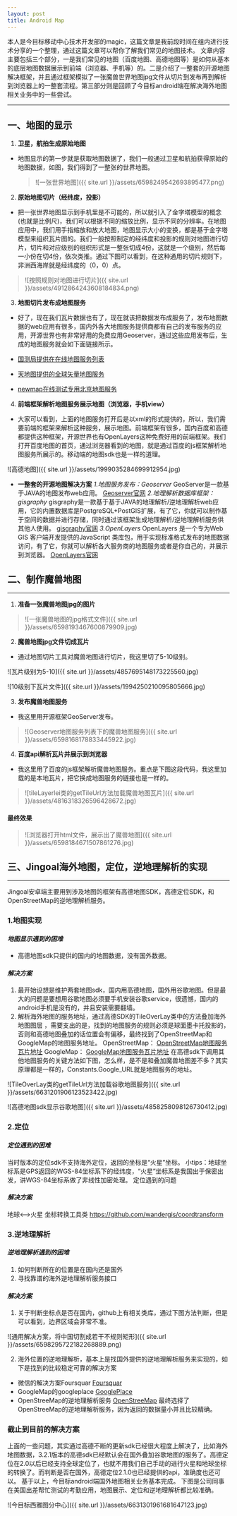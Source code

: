 ```yaml
---
layout: post
title: Android Map
---
```


本人是今目标移动中心技术开发部的magic，这篇文章是我前段时间在组内进行技术分享的一个整理，通过这篇文章可以帮你了解我们常见的地图技术。
文章内容主要包括三个部分，一是我们常见的地图（百度地图、高德地图等）是如何从基本的底层地图数据展示到前端（浏览器、手机等）的。二是介绍了一整套的开源地图解决框架，并且通过框架模拟了一张魔兽世界地图jpg文件从切片到发布再到解析到浏览器上的一整套流程。第三部分则是回顾了今目标android端在解决海外地图相关业务中的一些尝试。

----- 
## 一、地图的显示

1)  **卫星，航拍生成原始地图**

* 地图显示的第一步就是获取地图数据了，我们一般通过卫星和航拍获得原始的地图数据，如图，我们得到了一整张的世界地图。 

  > ![一张世界地图]({{ site.url }}/assets/6598249542693895477.png)

2) **原始地图切片（经纬度，投影）**

* 把一张世界地图显示到手机里是不可能的，所以就引入了金字塔模型的概念(也就是比例尺)，我们可以根据不同的缩放比例，显示不同的分辨率。在地图应用中，我们用手指缩放和放大地图，地图显示大小的变换，都是基于金字塔模型来组织瓦片图的。我们一般按照制定的经纬度和投影的规则对地图进行切片，切片和对应级别的组织形式是一整张切成4份，这就是一个级别，然后每一小份在切4份，依次类推。通过下图可以看到，在这种通用的切片规则下，非洲西海岸就是经纬度的（0，0）点。

>![按照规则对地图进行切片]({{ site.url }}/assets/4912864243608184834.png)

3) **地图切片发布成地图服务**

* 好了，现在我们瓦片数据也有了，现在就该把数据发布成服务了，发布地图数据的web应用有很多，国内外各大地图服务提供商都有自己的发布服务的应用，开源世界也有非常好用的免费应用Geoserver，通过这些应用发布后，生成的地图服务就会如下面链接所示。

* [国测局提供在在线地图服务列表](http://www.tianditu.com/service/query.html)

* [天地图提供的全球矢量地图服务](http://t0.tianditu.com/vec_c/wmts)

* [newmap在线测试专用北京地图服务](http://www.newmapgis.com/newmap/ogc/beijing/beijing/wms?)

4) **前端框架解析地图服务展示地图（浏览器，手机view）**

* 大家可以看到，上面的地图服务打开后是以xml的形式提供的，所以，我们需要前端的框架来解析这种服务，展示地图。前端框架有很多，国内百度和高德都提供这种框架，开源世界也有OpenLayers这种免费好用的前端框架。我们打开百度地图的首页，通过浏览器看到的地图，就是通过百度的js框架解析地图服务所展示的。移动端的地图sdk也是一样的道理。

![高德地图]({{ site.url }}/assets/1999035284699912954.jpg)

* **一整套的开源地图解决方案**
_1.地图服务发布：Geoserver_
GeoServer是一款基于JAVA的地图发布web应用。
[Geoserver官网](http://geoserver.org/)
_2.地理解析数据库框架：gisgraphy_
gisgraphy是一款基于基于JAVA的地理解析/逆地理解析web应用，它的内置数据库是PostgreSQL+PostGIS扩展，有了它，你就可以制作基于空间的数据并进行存储，同时通过该框架生成地理解析/逆地理解析服务供其他人使用。
[gisgraphy官网](http://www.gisgraphy.com/)
_3.OpenLayers_
OpenLayers 是一个专为Web GIS 客户端开发提供的JavaScript 类库包，用于实现标准格式发布的地图数据访问，有了它，你就可以解析各大服务商的地图服务或者是你自己的，并展示到浏览器。
[OpenLayers官网](http://openlayers.org/)

## 二、制作魔兽地图
---- 
1)  **准备一张魔兽地图jpg的图片**

> ![一张魔兽地图的jpg格式文件]({{ site.url }}/assets/6598193467600879909.jpg)

2) **魔兽地图jpg文件切成瓦片**

* 通过地图切片工具对魔兽地图进行切片，我这里切了5-10级别。

![瓦片级别为5-10]({{ site.url }}/assets/4857695148173225560.jpg)

![10级别下瓦片文件]({{ site.url }}/assets/1994250210095805666.jpg)

3) **发布魔兽地图服务**

* 我这里用开源框架GeoServer发布。

> ![Geoserver地图服务列表下的魔兽地图服务]({{ site.url }}/assets/6598168178833445922.jpg)

4) **百度api解析瓦片并展示到浏览器**

* 我这里用了百度的js框架解析魔兽地图服务。重点是下图这段代码，我这里加载的是本地瓦片，把它换成地图服务的链接也是一样的。

> ![tileLayerlei类的getTileUrl方法加载魔兽地图瓦片]({{ site.url }}/assets/4816318326596428672.jpg)

#### 最终效果

> ![浏览器打开html文件，展示出了魔兽地图]({{ site.url }}/assets/6598184671507861276.jpg)

## 三、Jingoal海外地图，定位，逆地理解析的实现
---- 
>
Jingoal安卓端主要用到涉及地图的框架有高德地图SDK，高德定位SDK，和OpenStreetMap的逆地理解析服务。
### **1.地图实现**
#### _地图显示遇到的困难_
* 高德地图sdk只提供的国内的地图数据，没有国外数据。
#### _解决方案_
1. 最开始设想是维护两套地图sdk，国内用高德地图，国外用谷歌地图。但是最大的问题是要想用谷歌地图必须要手机安装谷歌service，很遗憾，国内的android手机是没有的，并且安装需要翻墙。
2. 解析海外地图的服务地址，通过高德SDK的TileOverLay类中的方法叠加海外地图图层 ，需要支出的是，找到的地图服务的规则必须是球面墨卡托投影的，否则和高德地图叠加的话位置会有偏移，最终找到了OpenStreetMap和GoogleMap的地图服务地址。
OpenStreetMap：
[OpenStreetMap地图服务瓦片地址](http://c.tile.openstreetmap.org/6/35/21.png)
GoogleMap：
[GoogleMap地图服务瓦片地址](http://mt2.google.cn/vt/lyrs=m@167000000&hl=zh-CN&gl=cn&x=420&y=193&z=9&s=Galil)
在高德sdk下调用其他地图服务的关键方法如下图，怎么样，是不是和叠加魔兽地图差不多？其实原理都是一样的，Constants.Google_URL就是地图服务的地址。

![TileOverLay类的getTileUrl方法加载谷歌地图服务]({{ site.url }}/assets/6631201906123523422.jpg)

![高德地图sdk显示谷歌地图]({{ site.url }}/assets/4858258098126730412.jpg)


### **2.定位**
#### _定位遇到的困难_
当时版本的定位sdk不支持海外定位，返回的坐标是“火星”坐标。
小tips：地球坐标系是GPS返回的WGS-84坐标系下的经纬度，“火星”坐标系是我国出于保密出发，讲WGS-84坐标系做了非线性加密处理。
定位遇到的问题
#### _解决方案_
地球<-->火星 坐标转换工具类
https://github.com/wandergis/coordtransform
### **3.逆地理解析**
#### _逆地理解析遇到的困难_
1. 如何判断所在的位置是在国内还是国外
2. 寻找靠谱的海外逆地理解析服务接口
#### _解决方案_
1. 关于判断坐标点是否在国内，github上有相关类库，通过下图方法判断，但是可以看到，边界区域会非常不准。

![通用解决方案，将中国切割成若干不规则矩形]({{ site.url }}/assets/6598295722182268889.png)

2. 海外位置的逆地理解析，基本上是找国外提供的逆地理解析服务来实现的，如下是找到的比较稳定可靠的解决方案
* 微信的解决方案Foursquar
[Foursquar](https://api.foursquare.com/v2/venues/search?client_id=PRU3F3TJWUYPZBN0LWN44PBRH35BIYBUQQNREMS0UN4GZV1V&client_secret=QFPGIII1VKYVFMMFHHVJMJ420BWP2GDOLBFHJ5H45DHJFG4G&v=20130815&ll=40.7246355,-73.9388155&)
* GoogleMap的googleplace
[GooglePlace](https://maps.googleapis.com/maps/api/place/nearbysearch/json?location=40.7246355,-73.9388155&radius=50&key=AIzaSyCz5jwTX85gmEtE7KbfcKcjWQ1KJZ5Po_c)
* OpenStreeMap的逆地理解析服务
[OpenStreeMap](http://nominatim.openstreetmap.org/reverse?format=json&lat=40.7246355&lon=-73.9388155&zoom=18&addressdetails=1)
最终选择了OpenStreeMap的逆地理解析服务，因为返回的数据量小并且比较精确。

### 截止到目前的解决方案
上面的一些问题，其实通过高德不断的更新sdk已经很大程度上解决了，比如海外地图数据，3.2.1版本的高德sdk已经默认会在国外叠加谷歌地图的服务了。高德定位在2.0以后已经支持全球定位了，也就不用我们自己手动的进行火星和地球坐标的转换了。而判断是否在国外，高德定位2.1.0也已经提供的api，准确度也还可以。
基于以上，今目标android端国外地图相关业务基本完成。
下图是公司同事在美国出差帮忙测试的考勤应用，地图展示、定位和逆地理解析都比较准确。

![今目标西雅图分中心]({{ site.url }}/assets/6631301961681647123.jpg)
